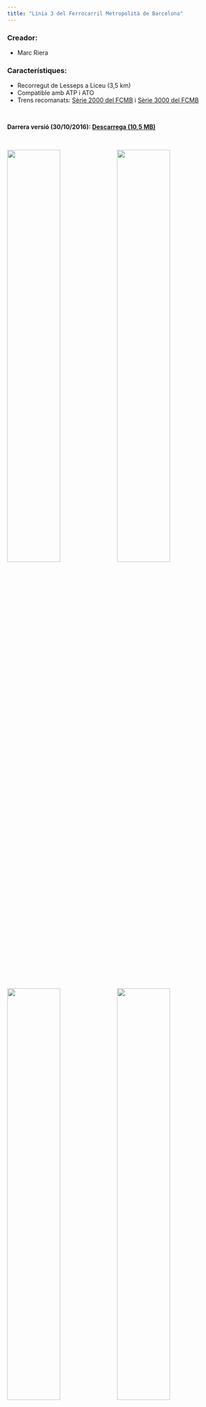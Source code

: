 ```yaml
---
title: "Línia 3 del Ferrocarril Metropolità de Barcelona"
---
```

### Creador:

* Marc Riera

### Característiques:

* Recorregut de Lesseps a Liceu (3,5 km)
* Compatible amb ATP i ATO
* Trens recomanats: <a href="/descarregues/trens/serie-2000">Sèrie 2000 del FCMB</a> i <a href="/descarregues/trens/serie-3000">Sèrie 3000 del FCMB</a>

&nbsp;

**Darrera versió (30/10/2016): <a href="https://github.com/MarcRiera/FCMB-L3/releases/download/v1.0/FCMB_L3_v1.0.obp">Descarrega (10,5 MB)</a>**

&nbsp;

<a href="/images/rutes/l3/1.png" target="_blank"><img style="float: left; width: 49.5%; margin-right: 0.5%; margin-bottom: 1em;" src="/images/rutes/l3/1.png" /></a><a href="/images/rutes/l3/2.png" target="_blank"><img style="float: right; width: 49.5%; margin-left: 0.5%; margin-bottom: 1em;" src="/images/rutes/l3/2.png" /></a>
<a href="/images/rutes/l3/3.png" target="_blank"><img style="float: left; width: 49.5%; margin-right: 0.5%; margin-bottom: 1em;" src="/images/rutes/l3/3.png" /></a><a href="/images/rutes/l3/4.png" target="_blank"><img style="float: right; width: 49.5%; margin-left: 0.5%; margin-bottom: 1em;" src="/images/rutes/l3/4.png" /></a>
